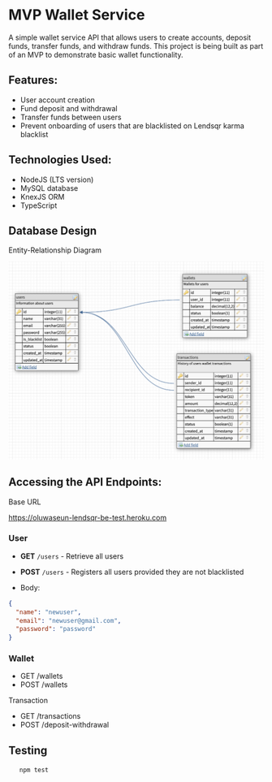 # MVP Wallet Service

A simple wallet service API that allows users to create accounts, deposit funds, transfer funds, and withdraw funds. This project is being built as part of an MVP to demonstrate basic wallet functionality.

## Features:
- User account creation
- Fund deposit and withdrawal
- Transfer funds between users
- Prevent onboarding of users that are blacklisted on Lendsqr karma blacklist

## Technologies Used:
- NodeJS (LTS version)
- MySQL database
- KnexJS ORM
- TypeScript

## Database Design

Entity-Relationship Diagram

![Entity-Relationship Diagram](src/er-diagram.png)

## Accessing the API Endpoints:

Base URL

https://oluwaseun-lendsqr-be-test.heroku.com

### User

- **GET** `/users` - Retrieve all users

- **POST** `/users` - Registers all users provided they are not blacklisted
- Body:
```json
{
  "name": "newuser",
  "email": "newuser@gmail.com",
  "password": "password"
}
```

### Wallet

- GET /wallets
- POST /wallets

Transaction

- GET /transactions
- POST /deposit-withdrawal

## Testing
```bash
   npm test